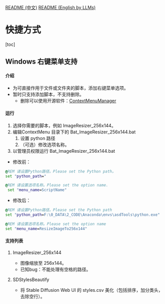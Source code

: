 [README (中文)](README.md)
[README (English by LLMs)](README_EN.md)

# 快捷方式

[toc]

## Windows 右键菜单支持

#### 介绍

- 为可直接作用于文件或文件夹的脚本，添加右键菜单选项。
- 暂时只支持添加脚本，不支持删除。
  - 删除可以使用开源软件：[ContextMenuManager](https://github.com/BluePointLilac/ContextMenuManager)

#### 运行

1. 选择你需要的脚本，例如 ImageResizer_256x144。
2. 编辑ContextMenu 目录下的 Bat_ImageResizer_256x144.bat
   1. 设置 python 路径
   2. （可选）修改选项名称。
3. 以管理员权限运行 Bat_ImageResizer_256x144.bat

- 修改前：

```bat
@REM 请设置Python路径。Please set the Python path。
set "python_path="

@REM 请设置选项名称。Please set the option name.
 set "menu_name=ScriptName"
```

- 修改后：

```bat
@REM 请设置Python路径。Please set the Python path
set "python_path=F:\0_DATA\2_CODE\Anaconda\envs\asdTools\python.exe"

@REM 请设置选项名称。Please set the option name
set "menu_name=ResizeImageTo256x144"
```

#### 支持列表

1. ImageResizer_256x144

   * 图像缩放至 256x144。
   * 已知bug：不能处理有空格的路径。
2. SDStylesBeautify
   - 将 Stable Diffusion Web UI 的 styles.csv 美化（包括排序，加分类头，去除空行）。

